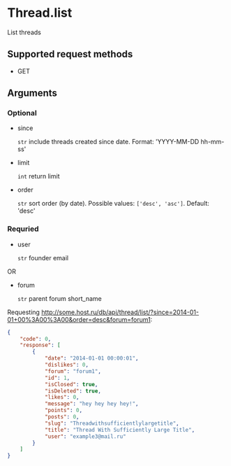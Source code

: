 # Thread.list
List threads

## Supported request methods 
* GET

## Arguments
### Optional
* since

   ```str``` include threads created since date. Format: 'YYYY-MM-DD hh-mm-ss'
* limit

   ```int``` return limit
* order

   ```str``` sort order (by date). Possible values: ```['desc', 'asc']```. Default: 'desc'


### Requried
* user

   ```str``` founder email

OR
* forum

   ```str``` parent forum short_name


Requesting http://some.host.ru/db/api/thread/list/?since=2014-01-01+00%3A00%3A00&order=desc&forum=forum1:
```json
{
    "code": 0,
    "response": [
        {
            "date": "2014-01-01 00:00:01",
            "dislikes": 0,
            "forum": "forum1",
            "id": 1,
            "isClosed": true,
            "isDeleted": true,
            "likes": 0,
            "message": "hey hey hey hey!",
            "points": 0,
            "posts": 0,
            "slug": "Threadwithsufficientlylargetitle",
            "title": "Thread With Sufficiently Large Title",
            "user": "example3@mail.ru"
        }
    ]
}
```
